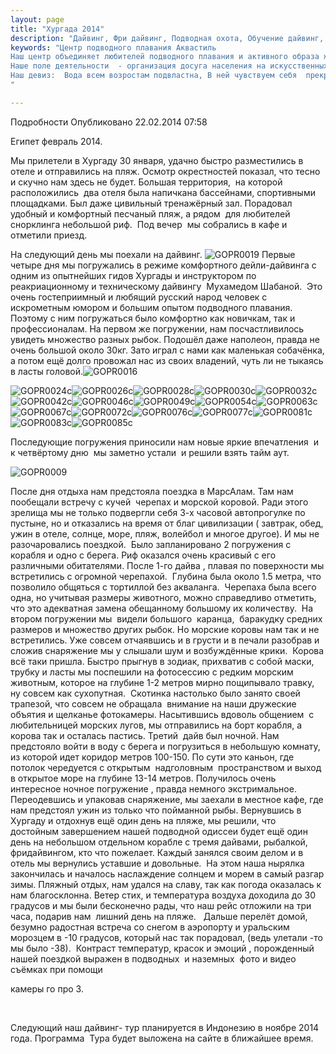 ```yaml
---
layout: page
title: "Хургада 2014"
description: "Дайвинг, Фри дайвинг, Подводная охота, Обучение дайвинг, Сертификат дайвинг"
keywords: "Центр подводного плавания Аквастиль
Наш центр объединяет любителей подводного плавания и активного образа жизни.
Наше поле деятельности  - организация досуга населения на искусственных и естественных водоёмах.
Наш девиз:  Вода всем возростам подвластна, В ней чувствуем себя  прекрасно!
"

---
```


Подробности
     Опубликовано 22.02.2014 07:58 

Египет февраль 2014.

Мы прилетели в Хургаду 30 января, удачно быстро разместились в отеле и отправились на пляж. Осмотр окрестностей показал, что тесно и скучно нам здесь не будет. Большая территория,  на которой расположились  два отеля была напичкана бассейнами, спортивными площадками. Был даже цивильный тренажёрный зал. Порадовал удобный и комфортный песчаный пляж, а рядом  для любителей снорклинга небольшой риф.  Под вечер  мы собрались в кафе и отметили приезд.

На следующий день мы поехали на дайвинг. ![GOPR0019](/images/Хургада_2014/GOPR0019.JPG) Первые четыре дня мы погружались в режиме комфортного дейли-дайвинга с одним из опытнейших гидов Хургады и инструктором по реакриационному и техническому дайвингу  Мухамедом Шабаной.  Это очень гостеприимный и любящий русский народ человек с искрометным юмором и большим опытом подводного плавания. Поэтому с ним погружаться было комфортно как новичкам, так и профессионалам. На первом же погружении, нам посчастливилось увидеть множество разных рыбок. Подошёл даже наполеон, правда не очень большой около 30кг. Зато играл с нами как маленькая собачёнка, а потом ещё долго провожал нас из своих владений, чуть ли не тыкаясь в ласты головой.![GOPR0016](/images/Хургада_2014/GOPR0016.JPG)

![GOPR0024с](/images/Хургада_2014/GOPR0024с.jpg)![GOPR0026с](/images/Хургада_2014/GOPR0026с.jpg)![GOPR0028с](/images/Хургада_2014/GOPR0028с.jpg)![GOPR0030с](/images/Хургада_2014/GOPR0030с.jpg)![GOPR0032с](/images/Хургада_2014/GOPR0032с.jpg)![GOPR0042с](/images/Хургада_2014/GOPR0042с.jpg)![GOPR0046с](/images/Хургада_2014/GOPR0046с.jpg)![GOPR0049с](/images/Хургада_2014/GOPR0049с.jpg)![GOPR0054с](/images/Хургада_2014/GOPR0054с.jpg)![GOPR0063с](/images/Хургада_2014/GOPR0063с.jpg)![GOPR0067с](/images/Хургада_2014/GOPR0067с.jpg)![GOPR0072с](/images/Хургада_2014/GOPR0072с.jpg)![GOPR0076с](/images/Хургада_2014/GOPR0076с.jpg)![GOPR0077с](/images/Хургада_2014/GOPR0077с.jpg)![GOPR0081с](/images/Хургада_2014/GOPR0081с.jpg)![GOPR0083с](/images/Хургада_2014/GOPR0083с.jpg)![GOPR0085с](/images/Хургада_2014/GOPR0085с.jpg)

Последующие погружения приносили нам новые яркие впечатления  и к четвёртому дню  мы заметно устали  и решили взять тайм аут.

![GOPR0009](/images/Хургада_2014/GOPR0009.JPG)

После дня отдыха нам предстояла поездка в МарсАлам. Там нам пообещали встречу с кучей  черепах и морской коровой. Ради этого зрелища мы не только подвергли себя 3-х часовой автопрогулке по пустыне, но и отказались на время от благ цивилизации ( завтрак, обед, ужин в отеле, солнце, море, пляж, волейбол и многое другое). И мы не разочаровались поездкой.  Было запланировано 2 погружения с корабля и одно с берега. Риф оказался очень красивый с его различными обитателями. После 1-го дайва , плавая по поверхности мы встретились с огромной черепахой.  Глубина была около 1.5 метра, что позволило общяться с тортиллой без акваланга.  Черепаха была всего одна, но учитывая размеры животного, можно справедливо отметить, что это адекватная замена обещанному большому их количеству.  На втором погружении мы  видели большого  каранца,  баракудку средних размеров и множество других рыбок. Но морские коровы нам так и не встретились. Уже совсем отчаявшись и в грусти и в печали разобрав и сложив снаряжение мы у слышали шум и возбуждённые крики.  Корова всё таки пришла. Быстро прыгнув в зодиак, прихватив с собой маски, трубку и ласты мы поспешили на фотосессию с редким морским животным, которое на глубине 1-2 метров мирно пощипывало травку, ну совсем как сухопутная.  Скотинка настолько было занято своей трапезой, что совсем не обращала  внимание на наши дружеские объятия и щелканье фотокамеры. Насытившись вдоволь общением  с любительницей морских лугов, мы отправились на борт корабля, а корова так и осталась пастись. Третий  дайв был ночной. Нам предстояло войти в воду с берега и погрузиться в небольшую комнату, из которой идет коридор метров 100-150. По сути это каньон, где потолок чередуется с открытым  надголовным  пространством и выход в открытое море на глубине 13-14 метров. Получилось очень интересное ночное погружение , правда немного экстримальное.  Переодевшись и упаковав снаряжение, мы заехали в местное кафе, где нам предстоял ужин из только что пойманной рыбы. Вернувшись в Хургаду и отдохнув ещё один день на пляже, мы решили, что достойным завершением нашей подводной одиссеи будет ещё один день на небольшом отдельном корабле с тремя дайвами, рыбалкой, фридайвингом, кто что пожелает. Каждый занялся своим делом и в отель мы вернулись уставшие и довольные.  На этом наша нырялка  закончилась и началось наслаждение солнцем и морем в самый разгар зимы. Пляжный отдых, нам удался на славу, так как погода оказалась к нам благосклонна. Ветер стих, и температура воздуха доходила до 30 градусов и мы были бесконечно рады, что наш рейс отложили на три часа, подарив нам  лишний день на пляже.   Дальше перелёт домой, безумно радостная встреча со снегом в аэропорту и уральским морозцем в -10 градусов, который нас так порадовал, (ведь улетали -то мы было -38).  Контраст температур, красок и эмоций , порожденный нашей поездкой выражен в подводных  и наземных  фото и видео съёмках при помощи

камеры го про 3.

 

Следующий наш дайвинг- тур планируется в Индонезию в ноябре 2014 года. Программа  Тура будет выложена на сайте в ближайшее время.